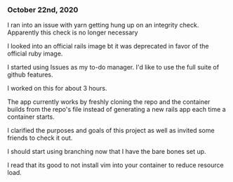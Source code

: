 ### October 22nd, 2020
I ran into an issue with yarn getting hung up on an integrity check. Apparently this check is no longer necessary

I looked into an official rails image bt it was deprecated in favor of the official ruby image.

I started using Issues as my to-do manager. I'd like to use the full suite of github features.

I worked on this for about 3 hours.

The app currently works by freshly cloning the repo and the container builds from the repo's file instead of generating a new rails app each time a container starts.

I clarified the purposes and goals of this project as well as invited some friends to check it out.

I should start using branching now that I have the bare bones set up.

I read that its good to not install vim into your container to reduce resource load.

